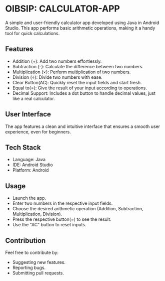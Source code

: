 # OIBSIP: CALCULATOR-APP
A simple and user-friendly calculator app developed using Java in Android Studio. This app performs basic arithmetic operations, making it a handy tool for quick calculations.

## Features
- Addition (+): Add two numbers effortlessly.
- Subtraction (-): Calculate the difference between two numbers.
- Multiplication (×): Perform multiplication of two numbers.
- Division (÷): Divide two numbers with ease.
- Clear Button(AC): Quickly reset the input fields and start fresh.
- Equal to(=): Give the result of your input according to operations.
- Decimal Support: Includes a dot button to handle decimal values, just like a real calculator.

## User Interface
The app features a clean and intuitive interface that ensures a smooth user experience, even for beginners.

## Tech Stack
- Language: Java
- IDE: Android Studio
- Platform: Android

## Usage
- Launch the app.
- Enter two numbers in the respective input fields.
- Choose the desired arithmetic operation (Addition, Subtraction, Multiplication, Division).
- Press the respective button(=) to see the result.
- Use the "AC" button to reset inputs.

## Contribution
Feel free to contribute by:
- Suggesting new features.
- Reporting bugs.
- Submitting pull requests.
